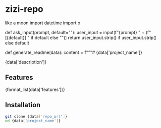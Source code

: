 # zizi-repo
like a moon
import datetime
import o

def ask_input(prompt, default=""):
    user_input = input(f"{prompt} " + (f"[{default}] " if default else ""))
    return user_input.strip() if user_input.strip() else default

def generate_readme(data):
    content = f"""# {data['project_name']}

{data['description']}

## Features
{format_list(data['features'])}

## Installation
```bash
git clone {data['repo_url']}
cd {data['project_name']}

